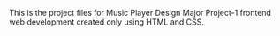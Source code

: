 This is the project files for Music Player Design Major Project-1 frontend web development created only using HTML and CSS.
